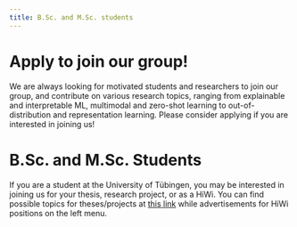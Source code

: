 ```yaml
---
title: B.Sc. and M.Sc. students
---
```


# Apply to join our group!

We are always looking for motivated students and researchers to join our group, and contribute on various research topics, ranging from explainable and interpretable ML, multimodal and zero-shot learning to out-of-distribution and representation learning.
Please consider applying if you are interested in joining us!

# B.Sc. and M.Sc. Students
 If you are a student at the University of Tübingen, you may be interested in joining us for your thesis, research project, or as a HiWi. You can find possible topics for theses/projects at [this link](/teaching/thesis) while advertisements for HiWi positions on the left menu.